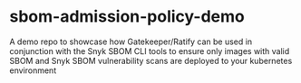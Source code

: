 # sbom-admission-policy-demo
A demo repo to showcase how Gatekeeper/Ratify can be used in conjunction with the Snyk SBOM CLI tools to ensure only images with valid SBOM and Snyk SBOM vulnerability scans are deployed to your kubernetes environment
